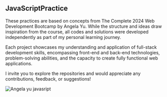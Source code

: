 ## JavaScriptPractice
These practices are based on concepts from The Complete 2024 Web Development Bootcamp by Angela Yu. While the structure and ideas draw inspiration from the course, all codes and solutions were developed independently as part of my personal learning journey.

Each project showcases my understanding and application of full-stack development skills, encompassing front-end and back-end technologies, problem-solving abilities, and the capacity to create fully functional web applications.

I invite you to explore the repositories and would appreciate any contributions, feedback, or suggestions!

![Angela yu javasript](https://github.com/user-attachments/assets/2e38786e-1d01-445b-8e0a-cda65658fa43)

